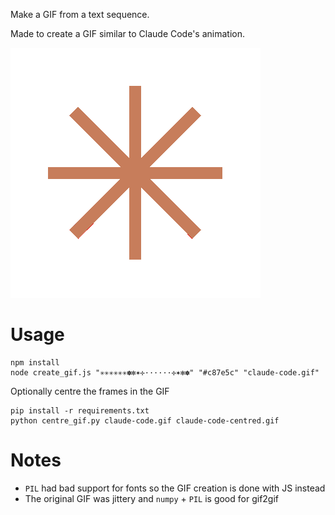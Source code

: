 Make a GIF from a text sequence.

Made to create a GIF similar to Claude Code's animation.

![](./claude-code-centred.gif)

# Usage
```
npm install
node create_gif.js "✳✳✳✳✳✳✽✻✶✢······✢✶✻✽" "#c87e5c" "claude-code.gif"
```

Optionally centre the frames in the GIF
```
pip install -r requirements.txt
python centre_gif.py claude-code.gif claude-code-centred.gif
```

# Notes
- `PIL` had bad support for fonts so the GIF creation is done with JS instead
- The original GIF was jittery and `numpy` + `PIL` is good for gif2gif

